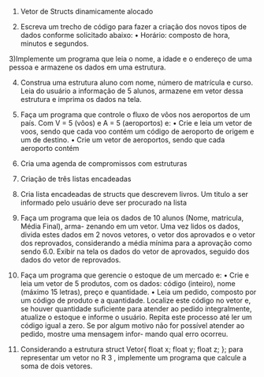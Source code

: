 1) Vetor de Structs dinamicamente alocado

2) Escreva um trecho de código para fazer a criação dos novos tipos de dados conforme
solicitado abaixo:
• Horário: composto de hora, minutos e segundos.

3)Implemente um programa que leia o nome, a idade e o endereço de uma pessoa e
armazene os dados em uma estrutura.

4) Construa uma estrutura aluno com nome, número de matrı́cula e curso. Leia do usuário
a informação de 5 alunos, armazene em vetor dessa estrutura e imprima os dados na
tela.

5) Faça um programa que controle o fluxo de vôos nos aeroportos de um paı́s. Com V = 5
(vôos) e A = 5 (aeroportos) e:
• Crie e leia um vetor de voos, sendo que cada voo contém um código de aeroporto
de origem e um de destino.
• Crie um vetor de aeroportos, sendo que cada aeroporto contém

6) Cria uma agenda de compromissos com estruturas

7) Criação de três listas encadeadas

8) Cria lista encadeadas de structs que descrevem livros. Um titulo a ser informado pelo usuário deve ser procurado na lista

9) Faça um programa que leia os dados de 10 alunos (Nome, matricula, Média Final), arma-
zenando em um vetor. Uma vez lidos os dados, divida estes dados em 2 novos vetores,
o vetor dos aprovados e o vetor dos reprovados, considerando a média mı́nima para a
aprovação como sendo 6.0. Exibir na tela os dados do vetor de aprovados, seguido dos
dados do vetor de reprovados.

10) Faça um programa que gerencie o estoque de um mercado e:
• Crie e leia um vetor de 5 produtos, com os dados: código (inteiro), nome (máximo
15 letras), preço e quantidade.
• Leia um pedido, composto por um código de produto e a quantidade. Localize
este código no vetor e, se houver quantidade suficiente para atender ao pedido
integralmente, atualize o estoque e informe o usuário. Repita este processo até ler
um código igual a zero.
Se por algum motivo não for possı́vel atender ao pedido, mostre uma mensagem infor-
mando qual erro ocorreu.

11) Considerando a estrutura
struct Vetor{
float x;
float y;
float z;
};
para representar um vetor no R 3 , implemente um programa que calcule a soma de dois
vetores.
